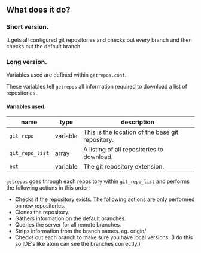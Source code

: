 ## What does it do?

### Short version.

It gets all configured git repositories and checks out every branch and then checks out the default branch.

### Long version.

Variables used are defined within `getrepos.conf`.

These variables tell `getrepos` all information required to download a list of repositories.

#### Variables used.

name | type | description
---- | ---- | ----
`git_repo` | variable | This is the location of the base git repository.
`git_repo_list` | array | A listing of all repositories to download.
`ext` | variable | The git repository extension.

`getrepos` goes through each repository within `git_repo_list` and performs the following actions in this order:
* Checks if the repository exists. The following actions are only performed on new repositories.
* Clones the repository.
* Gathers information on the default branches.
* Queries the server for all remote branches.
* Strips information from the branch names. eg. origin/
* Checks out each branch to make sure you have local versions. (I do this so IDE's like atom can see the branches correctly.)
